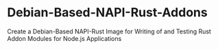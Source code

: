 # Debian-Based-NAPI-Rust-Addons
Create a Debian-Based NAPI-Rust Image for Writing of and Testing Rust Addon Modules for Node.js Applications
